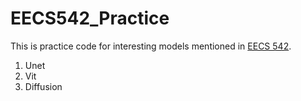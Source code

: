 # EECS542_Practice

This is practice code for interesting models mentioned in [EECS 542](https://web.eecs.umich.edu/~ahowens/eecs542/w24/).
1. Unet
2. Vit
3. Diffusion
